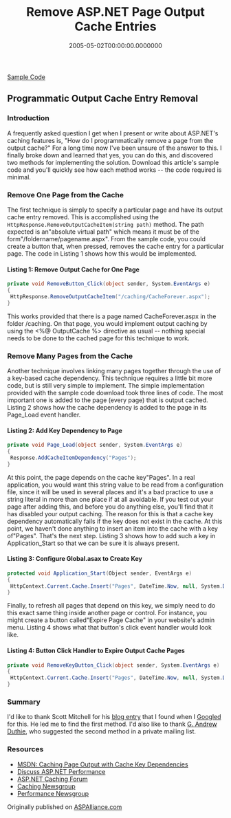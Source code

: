 ﻿---
title: Remove ASP.NET Page Output Cache Entries
date: "2005-05-02T00:00:00.0000000"
description: This article discusses two techniques for programmatically invalidating the cache of ASP.NET pages that use Output Caching, allowing control over cache expiration from code.
featuredImage: /img/remove-output-cache.png
---

[Sample Code](http://aspalliance.com/download/668/caching.zip)

## Programmatic Output Cache Entry Removal

### Introduction

A frequently asked question I get when I present or write about ASP.NET's caching features is, "How do I programmatically remove a page from the output cache?" For a long time now I've been unsure of the answer to this. I finally broke down and learned that yes, you can do this, and discovered two methods for implementing the solution. Download this article's sample code and you'll quickly see how each method works -- the code required is minimal.

### Remove One Page from the Cache

The first technique is simply to specify a particular page and have its output cache entry removed. This is accomplished using the `HttpResponse.RemoveOutputCacheItem(string path)` method. The path expected is an"absolute virtual path" which means it must be of the form"/foldername/pagename.aspx". From the sample code, you could create a button that, when pressed, removes the cache entry for a particular page. The code in Listing 1 shows how this would be implemented.

#### Listing 1: Remove Output Cache for One Page

```csharp
private void RemoveButton_Click(object sender, System.EventArgs e)
{
 HttpResponse.RemoveOutputCacheItem("/caching/CacheForever.aspx");
}
```

This works provided that there is a page named CacheForever.aspx in the folder /caching. On that page, you would implement output caching by using the <%@ OutputCache %> directive as usual -- nothing special needs to be done to the cached page for this technique to work.

### Remove Many Pages from the Cache

Another technique involves linking many pages together through the use of a key-based cache dependency. This technique requires a little bit more code, but is still very simple to implement. The simple implementation provided with the sample code download took three lines of code. The most important one is added to the page (every page) that is output cached. Listing 2 shows how the cache dependency is added to the page in its Page_Load event handler.

#### Listing 2: Add Key Dependency to Page

```csharp
private void Page_Load(object sender, System.EventArgs e)
{
 Response.AddCacheItemDependency("Pages");
}
```

At this point, the page depends on the cache key"Pages". In a real application, you would want this string value to be read from a configuration file, since it will be used in several places and it's a bad practice to use a string literal in more than one place if at all avoidable. If you test out your page after adding this, and before you do anything else, you'll find that it has disabled your output caching. The reason for this is that a cache key dependency automatically fails if the key does not exist in the cache. At this point, we haven't done anything to insert an item into the cache with a key of"Pages". That's the next step. Listing 3 shows how to add such a key in Application_Start so that we can be sure it is always present.

#### Listing 3: Configure Global.asax to Create Key

```csharp
protected void Application_Start(Object sender, EventArgs e)
{
 HttpContext.Current.Cache.Insert("Pages", DateTime.Now, null, System.DateTime.MaxValue, System.TimeSpan.Zero, System.Web.Caching.CacheItemPriority.NotRemovable, null);
}
```

Finally, to refresh all pages that depend on this key, we simply need to do this exact same thing inside another page or control. For instance, you might create a button called"Expire Page Cache" in your website's admin menu. Listing 4 shows what that button's click event handler would look like.

#### Listing 4: Button Click Handler to Expire Output Cache Pages

```csharp
private void RemoveKeyButton_Click(object sender, System.EventArgs e)
{
 HttpContext.Current.Cache.Insert("Pages", DateTime.Now, null, System.DateTime.MaxValue, System.TimeSpan.Zero, System.Web.Caching.CacheItemPriority.NotRemovable, null);
}
```

### Summary

I'd like to thank Scott Mitchell for his [blog entry](http://scottonwriting.net/sowblog/posts/3513.aspx) that I found when I [Googled](http://www.google.com/search?sourceid=navclient&ie=UTF-8&rls=GGLD,GGLD:2005-04,GGLD:en&q=asp%2Enet+output+cache+remove) for this. He led me to find the first method. I'd also like to thank [G. Andrew Duthie](http://blogs.msdn.com/gduthie/), who suggested the second method in a private mailing list.

### Resources

- [MSDN: Caching Page Output with Cache Key Dependencies](http://msdn.microsoft.com/library/default.asp?url=/library/en-us/cpguide/html/cpconcachingpageoutputwithcachekeydependencies.asp)
- [Discuss ASP.NET Performance](http://aspadvice.com/SignUp/list.aspx?l=136&c=17)
- [ASP.NET Caching Forum](http://beta.aspalliance.com/groups/Read.aspx?server=forums.asp.net&group=asp.net_discussions.caching&s=2)
- [Caching Newsgroup](http://beta.aspalliance.com/groups/Read.aspx?server=msnews.microsoft.com&group=microsoft.public.dotnet.framework.aspnet.caching&s=1)
- [Performance Newsgroup](http://beta.aspalliance.com/groups/Read.aspx?server=msnews.microsoft.com&group=microsoft.public.dotnet.framework.performance&s=1)

Originally published on [ASPAlliance.com](http://aspalliance.com/668_Remove_ASPNET_Page_Output_Cache_Entries)


